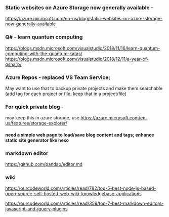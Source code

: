 ### Static websites on Azure Storage now generally available - 
https://azure.microsoft.com/en-us/blog/static-websites-on-azure-storage-now-generally-available

### Q# - learn quantum computing
https://blogs.msdn.microsoft.com/visualstudio/2018/11/16/learn-quantum-computing-with-the-quantum-katas/
https://blogs.msdn.microsoft.com/visualstudio/2018/12/11/a-year-of-qsharp/

### Azure Repos - replaced VS Team Service; 
May want to use that to backup private projects and make them searchable (add tag for each project or file; keep that in a project/file)


### For quick private blog - 
may keep this in azure storage, use https://azure.microsoft.com/en-us/features/storage-explorer/

#### need a simple web page to load/save blog content and tags; enhance static site generator like hexo

### markdown editor
https://github.com/pandao/editor.md

### wiki

https://ourcodeworld.com/articles/read/782/top-5-best-node-js-based-open-source-self-hosted-web-wiki-knowledgebase-applications

https://ourcodeworld.com/articles/read/359/top-7-best-markdown-editors-javascript-and-jquery-plugins
